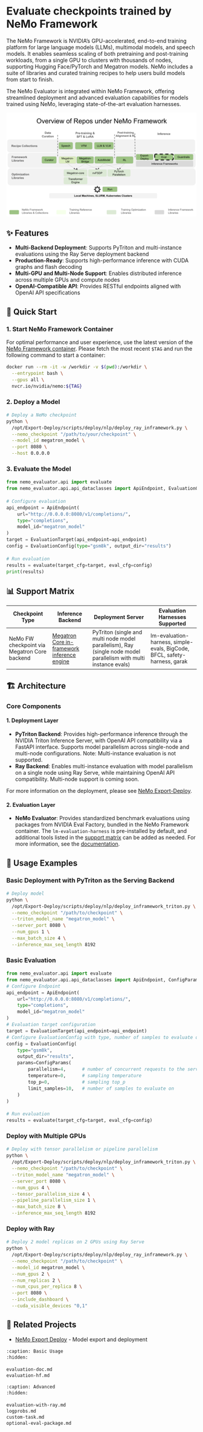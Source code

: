 # Evaluate checkpoints trained by NeMo Framework

The NeMo Framework is NVIDIA’s GPU-accelerated, end-to-end training platform for large language models (LLMs), multimodal models, and speech models. It enables seamless scaling of both pretraining and post-training workloads, from a single GPU to clusters with thousands of nodes, supporting Hugging Face/PyTorch and Megatron models. NeMo includes a suite of libraries and curated training recipes to help users build models from start to finish.

The NeMo Evaluator is integrated within NeMo Framework, offering streamlined deployment and advanced evaluation capabilities for models trained using NeMo, leveraging state-of-the-art evaluation harnesses.

![image](../../NeMo_Repo_Overview_Eval.png)

## ✨ Features

- **Multi-Backend Deployment**: Supports PyTriton and multi-instance evaluations using the Ray Serve deployment backend
- **Production-Ready**: Supports high-performance inference with CUDA graphs and flash decoding
- **Multi-GPU and Multi-Node Support**: Enables distributed inference across multiple GPUs and compute nodes
- **OpenAI-Compatible API**: Provides RESTful endpoints aligned with OpenAI API specifications

## 🚀 Quick Start

### 1. Start NeMo Framework Container

For optimal performance and user experience, use the latest version of the [NeMo Framework container](https://catalog.ngc.nvidia.com/orgs/nvidia/containers/nemo/tags). Please fetch the most recent `$TAG` and run the following command to start a container:

```bash
docker run --rm -it -w /workdir -v $(pwd):/workdir \
  --entrypoint bash \
  --gpus all \
  nvcr.io/nvidia/nemo:${TAG}
```

### 2. Deploy a Model

```bash
# Deploy a NeMo checkpoint
python \
  /opt/Export-Deploy/scripts/deploy/nlp/deploy_ray_inframework.py \
  --nemo_checkpoint "/path/to/your/checkpoint" \
  --model_id megatron_model \
  --port 8080 \
  --host 0.0.0.0
```

### 3. Evaluate the Model

```python
from nemo_evaluator.api import evaluate
from nemo_evaluator.api.api_dataclasses import ApiEndpoint, EvaluationConfig, EvaluationTarget

# Configure evaluation
api_endpoint = ApiEndpoint(
    url="http://0.0.0.0:8080/v1/completions/",
    type="completions",
    model_id="megatron_model"
)
target = EvaluationTarget(api_endpoint=api_endpoint)
config = EvaluationConfig(type="gsm8k", output_dir="results")

# Run evaluation
results = evaluate(target_cfg=target, eval_cfg=config)
print(results)
```

## 📊 Support Matrix

| Checkpoint Type | Inference Backend | Deployment Server | Evaluation Harnesses Supported |
|----------------|-------------------|-------------|--------------------------|
|         NeMo FW checkpoint via Megatron Core backend         |    [Megatron Core in-framework inference engine](https://github.com/NVIDIA/Megatron-LM/tree/main/megatron/core/inference)               |     PyTriton (single and multi node model parallelism), Ray (single node model parallelism with multi instance evals)        |          lm-evaluation-harness, simple-evals, BigCode, BFCL, safety-harness, garak                |

## 🏗️ Architecture

### Core Components

#### 1. Deployment Layer

- **PyTriton Backend**: Provides high-performance inference through the NVIDIA Triton Inference Server, with OpenAI API compatibility via a FastAPI interface. Supports model parallelism across single-node and multi-node configurations. Note: Multi-instance evaluation is not supported.
- **Ray Backend**: Enables multi-instance evaluation with model parallelism on a single node using Ray Serve, while maintaining OpenAI API compatibility. Multi-node support is coming soon.

For more information on the deployment, please see [NeMo Export-Deploy](https://github.com/NVIDIA-NeMo/Export-Deploy).

#### 2. Evaluation Layer

- **NeMo Evaluator**: Provides standardized benchmark evaluations using packages from NVIDIA Eval Factory, bundled in the NeMo Framework container. The `lm-evaluation-harness` is pre-installed by default, and additional tools listed in the [support matrix](#-support-matrix) can be added as needed. For more information, see the [documentation](evaluation-doc).


## 📖 Usage Examples

### Basic Deployment with PyTriton as the Serving Backend

```bash
# Deploy model
python \
  /opt/Export-Deploy/scripts/deploy/nlp/deploy_inframework_triton.py \
  --nemo_checkpoint "/path/to/checkpoint" \
  --triton_model_name "megatron_model" \
  --server_port 8080 \
  --num_gpus 1 \
  --max_batch_size 4 \
  --inference_max_seq_length 8192
```

### Basic Evaluation

```Python
from nemo_evaluator.api import evaluate
from nemo_evaluator.api.api_dataclasses import ApiEndpoint, ConfigParams, EvaluationConfig, EvaluationTarget
# Configure Endpoint
api_endpoint = ApiEndpoint(
    url="http://0.0.0.0:8080/v1/completions/",
    type="completions",
    model_id="megatron_model"
)
# Evaluation target configuration
target = EvaluationTarget(api_endpoint=api_endpoint)
# Configure EvaluationConfig with type, number of samples to evaluate on, etc.
config = EvaluationConfig(
    type="gsm8k",
    output_dir="results",
    params=ConfigParams(
        parallelism=4,      # number of concurrent requests to the server
        temperature=0,      # sampling temperature
        top_p=0,            # sampling top_p
        limit_samples=10,   # number of samples to evaluate on
    )
)

# Run evaluation
results = evaluate(target_cfg=target, eval_cfg=config)
```

### Deploy with Multiple GPUs

```bash
# Deploy with tensor parallelism or pipeline parallelism
python \
  /opt/Export-Deploy/scripts/deploy/nlp/deploy_inframework_triton.py \
  --nemo_checkpoint "/path/to/checkpoint" \
  --triton_model_name "megatron_model" \
  --server_port 8080 \
  --num_gpus 4 \
  --tensor_parallelism_size 4 \
  --pipeline_parallelism_size 1 \
  --max_batch_size 8 \
  --inference_max_seq_length 8192
```

### Deploy with Ray

```bash
# Deploy 2 model replicas on 2 GPUs using Ray Serve
python \
  /opt/Export-Deploy/scripts/deploy/nlp/deploy_ray_inframework.py \
  --nemo_checkpoint "/path/to/checkpoint" \
  --model_id megatron_model \
  --num_gpus 2 \
  --num_replicas 2 \
  --num_cpus_per_replica 8 \
  --port 8080 \
  --include_dashboard \
  --cuda_visible_devices "0,1"
```

## 🔗 Related Projects

- [NeMo Export Deploy](https://github.com/NVIDIA-NeMo/Export-Deploy) - Model export and deployment


```{toctree}
:caption: Basic Usage
:hidden:

evaluation-doc.md
evaluation-hf.md
```

```{toctree}
:caption: Advanced
:hidden:

evaluation-with-ray.md
logprobs.md
custom-task.md
optional-eval-package.md
```
